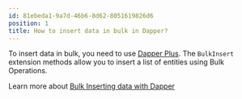 ```yaml
---
id: 81ebeda1-9a7d-46b6-8d62-8051619826d6
position: 1
title: How to insert data in bulk in Dapper?
---
```


To insert data in bulk, you need to use [Dapper Plus](https://dapper-plus.net/). The `BulkInsert` extension methods allow you to insert a list of entities using Bulk Operations.

Learn more about [Bulk Inserting data with Dapper](/bulk-operations/bulk-insert)